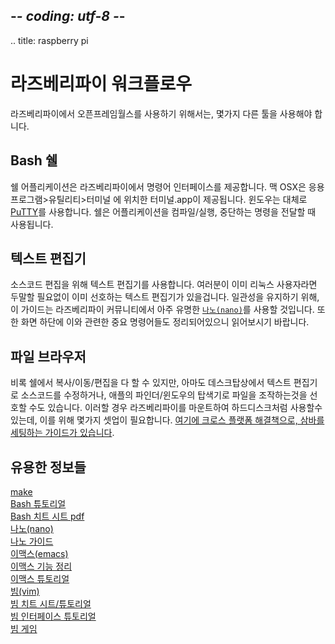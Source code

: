 ## -*- coding: utf-8 -*-
.. title: raspberry pi

라즈베리파이 워크플로우
============

라즈베리파이에서 오픈프레임월스를 사용하기 위해서는, 몇가지 다른 툴을 사용해야 합니다.

## Bash 쉘
쉘 어플리케이션은 라즈베리파이에서 명령어 인터페이스를 제공합니다. 맥 OSX은 응용프로그램>유틸리티>터미널 에 위치한 터미널.app이 제공됩니다. 윈도우는 대체로 [PuTTY](http://www.chiark.greenend.org.uk/~sgtatham/putty/download.html)를 사용합니다. 쉘은 어플리케이션을 컴파일/실행, 중단하는 명령을 전달할 때 사용됩니다.

## 텍스트 편집기

소스코드 편집을 위해 텍스트 편집기를 사용합니다. 여러분이 이미 리눅스 사용자라면 두말할 필요없이 이미 선호하는 텍스트 편집기가 있을겁니다. 일관성을 유지하기 위해, 이 가이드는 라즈베리파이 커뮤니티에서 아주 유명한 [`나노(nano)`](http://en.wikipedia.org/wiki/GNU_nano)를 사용할 것입니다. 또한 화면 하단에 이와 관련한 중요 명령어들도 정리되어있으니 읽어보시기 바랍니다.


## 파일 브라우저

비록 쉘에서 복사/이동/편집을 다 할 수 있지만, 아마도 데스크탑상에서 텍스트 편집기로 소스코드를 수정하거나, 애플의 파인더/윈도우의 탑색기로 파일을 조작하는것을 선호할 수도 있습니다. 이러할 경우 라즈베리파이를 마운트하여 하드디스크처럼 사용할수 있는데, 이를 위해 몇가지 셋업이 필요합니다. [여기에 크로스 플랫폼 해결책으로, 삼바를 세팅하는 가이드가 있습니다](Raspberry-Pi-SMB.html).

## 유용한 정보들
[make](http://www.gnu.org/software/make/manual/make.html)   
[Bash 튜토리얼](http://linuxconfig.org/Bash_scripting_Tutorial)   
[Bash 치트 시트 pdf](http://dl.dropbox.com/u/397277/bash_shell_cheat_sheetV2.pdf)      
[나노(nano)](http://en.wikipedia.org/wiki/GNU_nano)   
[나노 가이드](http://mintaka.sdsu.edu/reu/nano.html)   
[이맥스(emacs)](http://www.gnu.org/software/emacs/)   
[이맥스 기능 정리](http://en.wikipedia.org/wiki/Emacs#Features)   
[이맥스 튜토리얼](http://www2.lib.uchicago.edu/keith/tcl-course/emacs-tutorial.html)   
[빔(vim)](http://www.vim.org/)   
[빔 치트 시트/튜토리얼](http://www.viemu.com/a_vi_vim_graphical_cheat_sheet_tutorial.html)   
[빔 인터페이스 튜토리얼](http://www.openvim.com/tutorial.html)   
[빔 게임](http://vim-adventures.com/)   


